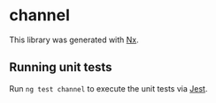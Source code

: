 # channel

This library was generated with [Nx](https://nx.dev).

## Running unit tests

Run `ng test channel` to execute the unit tests via [Jest](https://jestjs.io).
